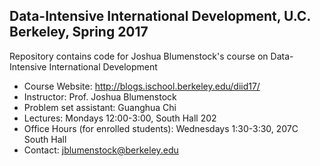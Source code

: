 ## Data-Intensive International Development, U.C. Berkeley, Spring 2017

Repository contains code for Joshua Blumenstock's course on Data-Intensive International Development

- Course Website: http://blogs.ischool.berkeley.edu/diid17/ 
- Instructor: Prof. Joshua Blumenstock
- Problem set assistant: Guanghua Chi
- Lectures: Mondays 12:00-3:00, South Hall 202
- Office Hours (for enrolled students): Wednesdays 1:30-3:30, 207C South Hall
- Contact: jblumenstock@berkeley.edu
